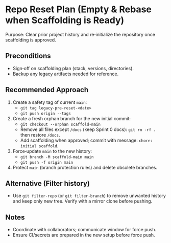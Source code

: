 # Repo Reset Plan (Empty & Rebase when Scaffolding is Ready)

Purpose: Clear prior project history and re‑initialize the repository once scaffolding is approved.

## Preconditions

- Sign‑off on scaffolding plan (stack, versions, directories).
- Backup any legacy artifacts needed for reference.

## Recommended Approach

1) Create a safety tag of current `main`:
   - `git tag legacy-pre-reset-<date>`
   - `git push origin --tags`
2) Create a fresh orphan branch for the new initial commit:
   - `git checkout --orphan scaffold-main`
   - Remove all files except `/docs` (keep Sprint 0 docs): `git rm -rf .` then restore `/docs`.
   - Add scaffolding when approved; commit with message: `chore: initial scaffold`.
3) Force‑update `main` to the new history:
   - `git branch -M scaffold-main main`
   - `git push -f origin main`
4) Protect `main` (branch protection rules) and delete obsolete branches.

## Alternative (Filter history)

- Use `git filter-repo` (or `git filter-branch`) to remove unwanted history and keep only new tree. Verify with a mirror clone before pushing.

## Notes

- Coordinate with collaborators; communicate window for force push.
- Ensure CI/secrets are prepared in the new setup before force push.


